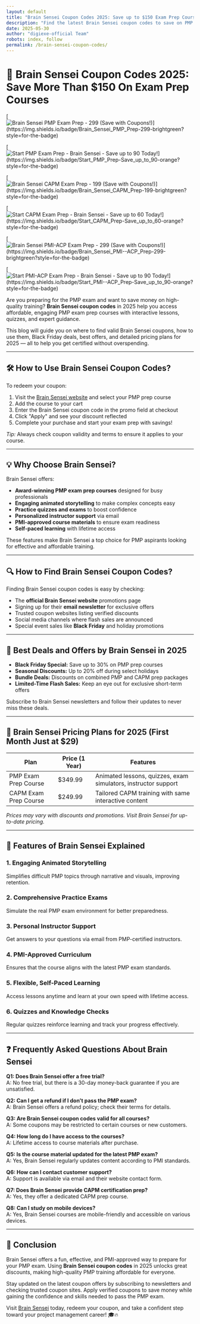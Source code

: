 ```yaml
---
layout: default
title: "Brain Sensei Coupon Codes 2025: Save up to $150 Exam Prep Courses"
description: "Find the latest Brain Sensei coupon codes to save on PMP exam prep courses. Save more than $200 Off PMP & CAPM Exam prep courses."
date: 2025-05-30
author: "digiexe-official Team"
robots: index, follow
permalink: /brain-sensei-coupon-codes/
---
```


# 🚀 Brain Sensei Coupon Codes 2025: Save More Than $150 On Exam Prep Courses

[![Brain Sensei PMP Exam Prep - $299 (Save with Coupons!)](https://img.shields.io/badge/Brain_Sensei_PMP_Prep-$299-brightgreen?style=for-the-badge)](https://brainsensei.com/product/pmp-exam-prep/)

[![Start PMP Exam Prep - Brain Sensei - Save up to $90 Today!](https://img.shields.io/badge/Start_PMP_Prep-Save_up_to_$90-orange?style=for-the-badge)](https://brainsensei.com/product/pmp-exam-prep/)

[![Brain Sensei CAPM Exam Prep - $199 (Save with Coupons!)](https://img.shields.io/badge/Brain_Sensei_CAPM_Prep-$199-brightgreen?style=for-the-badge)](https://brainsensei.com/product/capm-exam-prep/)

[![Start CAPM Exam Prep - Brain Sensei - Save up to $60 Today!](https://img.shields.io/badge/Start_CAPM_Prep-Save_up_to_$60-orange?style=for-the-badge)](https://brainsensei.com/product/capm-exam-prep/)

[![Brain Sensei PMI-ACP Exam Prep - $299 (Save with Coupons!)](https://img.shields.io/badge/Brain_Sensei_PMI--ACP_Prep-$299-brightgreen?style=for-the-badge)](https://brainsensei.com/product/pmi-acp-exam-prep/)

[![Start PMI-ACP Exam Prep - Brain Sensei - Save up to $90 Today!](https://img.shields.io/badge/Start_PMI--ACP_Prep-Save_up_to_$90-orange?style=for-the-badge)](https://brainsensei.com/product/pmi-acp-exam-prep/)

Are you preparing for the PMP exam and want to save money on high-quality training? **Brain Sensei coupon codes** in 2025 
help you access affordable, engaging PMP exam prep courses with interactive lessons, quizzes, and expert guidance.

This blog will guide you on where to find valid Brain Sensei coupons, how to use them, Black Friday deals, best offers, 
and detailed pricing plans for 2025 — all to help you get certified without overspending.

---

## 🛠️ How to Use Brain Sensei Coupon Codes?

To redeem your coupon:

1. Visit the [Brain Sensei website](https://brainsensei.com/) and select your PMP prep course  
2. Add the course to your cart  
3. Enter the Brain Sensei coupon code in the promo field at checkout  
4. Click "Apply" and see your discount reflected  
5. Complete your purchase and start your exam prep with savings!  

*Tip:* Always check coupon validity and terms to ensure it applies to your course.

---

## 💡 Why Choose Brain Sensei?

Brain Sensei offers:

- **Award-winning PMP exam prep courses** designed for busy professionals  
- **Engaging animated storytelling** to make complex concepts easy  
- **Practice quizzes and exams** to boost confidence  
- **Personalized instructor support** via email  
- **PMI-approved course materials** to ensure exam readiness  
- **Self-paced learning** with lifetime access  

These features make Brain Sensei a top choice for PMP aspirants looking for effective and affordable training.

---

## 🔍 How to Find Brain Sensei Coupon Codes?

Finding Brain Sensei coupon codes is easy by checking:

- The **official Brain Sensei website** promotions page  
- Signing up for their **email newsletter** for exclusive offers  
- Trusted coupon websites listing verified discounts  
- Social media channels where flash sales are announced  
- Special event sales like **Black Friday** and holiday promotions  

---

## 🎉 Best Deals and Offers by Brain Sensei in 2025

- **Black Friday Special:** Save up to 30% on PMP prep courses  
- **Seasonal Discounts:** Up to 20% off during select holidays  
- **Bundle Deals:** Discounts on combined PMP and CAPM prep packages  
- **Limited-Time Flash Sales:** Keep an eye out for exclusive short-term offers  

Subscribe to Brain Sensei newsletters and follow their updates to never miss these deals.

---

## 💸 Brain Sensei Pricing Plans for 2025 (First Month Just at $29)

| Plan                     | Price (1 Year) | Features                                                     |
|--------------------------|-------------|--------------------------------------------------------------|
| PMP Exam Prep Course     | $349.99        | Animated lessons, quizzes, exam simulators, instructor support |
| CAPM Exam Prep Course    | $249.99         | Tailored CAPM training with same interactive content          |

*Prices may vary with discounts and promotions. Visit Brain Sensei for up-to-date pricing.*

---

## 🌟 Features of Brain Sensei Explained

### 1. **Engaging Animated Storytelling**  
Simplifies difficult PMP topics through narrative and visuals, improving retention.

### 2. **Comprehensive Practice Exams**  
Simulate the real PMP exam environment for better preparedness.

### 3. **Personal Instructor Support**  
Get answers to your questions via email from PMP-certified instructors.

### 4. **PMI-Approved Curriculum**  
Ensures that the course aligns with the latest PMP exam standards.

### 5. **Flexible, Self-Paced Learning**  
Access lessons anytime and learn at your own speed with lifetime access.

### 6. **Quizzes and Knowledge Checks**  
Regular quizzes reinforce learning and track your progress effectively.

---

## ❓ Frequently Asked Questions About Brain Sensei

**Q1: Does Brain Sensei offer a free trial?**  
A: No free trial, but there is a 30-day money-back guarantee if you are unsatisfied.

**Q2: Can I get a refund if I don’t pass the PMP exam?**  
A: Brain Sensei offers a refund policy; check their terms for details.

**Q3: Are Brain Sensei coupon codes valid for all courses?**  
A: Some coupons may be restricted to certain courses or new customers.

**Q4: How long do I have access to the courses?**  
A: Lifetime access to course materials after purchase.

**Q5: Is the course material updated for the latest PMP exam?**  
A: Yes, Brain Sensei regularly updates content according to PMI standards.

**Q6: How can I contact customer support?**  
A: Support is available via email and their website contact form.

**Q7: Does Brain Sensei provide CAPM certification prep?**  
A: Yes, they offer a dedicated CAPM prep course.

**Q8: Can I study on mobile devices?**  
A: Yes, Brain Sensei courses are mobile-friendly and accessible on various devices.

---

## 📝 Conclusion

Brain Sensei offers a fun, effective, and PMI-approved way to prepare for your PMP exam. 
Using **Brain Sensei coupon codes** in 2025 unlocks great discounts, making high-quality PMP training affordable for everyone.

Stay updated on the latest coupon offers by subscribing to newsletters and checking trusted coupon sites. 
Apply verified coupons to save money while gaining the confidence and skills needed to pass the PMP exam. 

Visit [Brain Sensei](https://brainsensei.com/) today, redeem your coupon, and take a confident step toward your project management career! 🎓🔥
